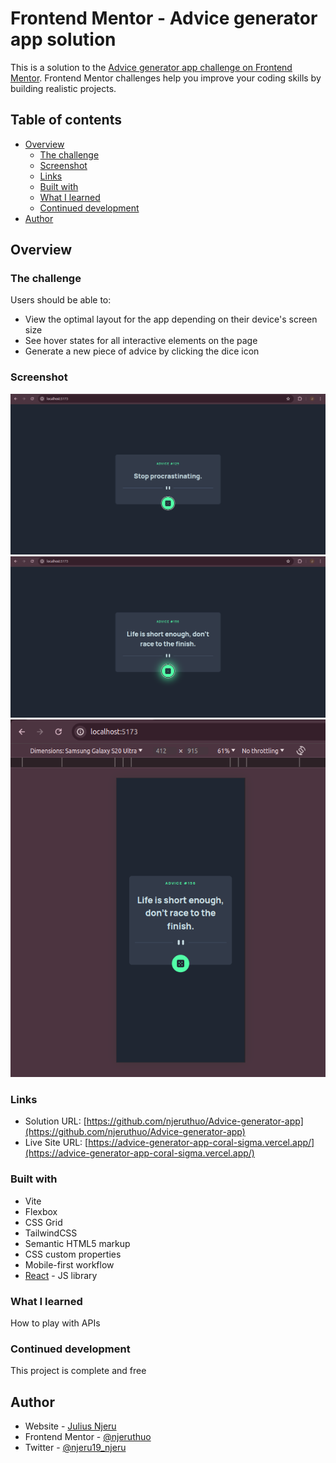 # Frontend Mentor - Advice generator app solution

This is a solution to the [Advice generator app challenge on Frontend Mentor](https://www.frontendmentor.io/challenges/advice-generator-app-QdUG-13db). Frontend Mentor challenges help you improve your coding skills by building realistic projects.

## Table of contents

- [Overview](#overview)
  - [The challenge](#the-challenge)
  - [Screenshot](#screenshot)
  - [Links](#links)
  - [Built with](#built-with)
  - [What I learned](#what-i-learned)
  - [Continued development](#continued-development)
- [Author](#author)

## Overview

### The challenge

Users should be able to:

- View the optimal layout for the app depending on their device's screen size
- See hover states for all interactive elements on the page
- Generate a new piece of advice by clicking the dice icon

### Screenshot

![](./screenshots/s1.png)
![](./screenshots/s2.png)
![](./screenshots/s3.png)

### Links

- Solution URL: [https://github.com/njeruthuo/Advice-generator-app](https://github.com/njeruthuo/Advice-generator-app)
- Live Site URL: [https://advice-generator-app-coral-sigma.vercel.app/](https://advice-generator-app-coral-sigma.vercel.app/)


### Built with

- Vite
- Flexbox
- CSS Grid
- TailwindCSS
- Semantic HTML5 markup
- CSS custom properties
- Mobile-first workflow
- [React](https://reactjs.org/) - JS library

### What I learned

How to play with APIs

### Continued development
This project is complete and free

## Author

- Website - [Julius Njeru](https://frontend-portfolio-amber.vercel.app/)
- Frontend Mentor - [@njeruthuo](https://www.frontendmentor.io/profile/njeruthuo)
- Twitter - [@njeru19_njeru](https://www.twitter.com/njeru19_njeru)